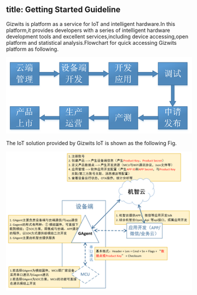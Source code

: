 title: Getting Started Guideline
---

Gizwits is platform as a service for IoT and intelligent hardware.In this platform,it provides developers with a series of intelligent hardware development tools and excellent services,including device accessing,open platform and statistical analysis.Flowchart for quick accessing Gizwits platform as following.

![](/assets/en-us/QuickStart/快速入门概述图.png)

The IoT solution provided by Gizwits IoT is shown as the following Fig.

![](/assets/en-us/QuickStart/机智云自主接入框图-00.png)
